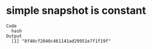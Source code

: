 # simple snapshot is constant

    Code
      hash
    Output
      [1] "8f40cf2040c461141ad29951e7f1f19f"

